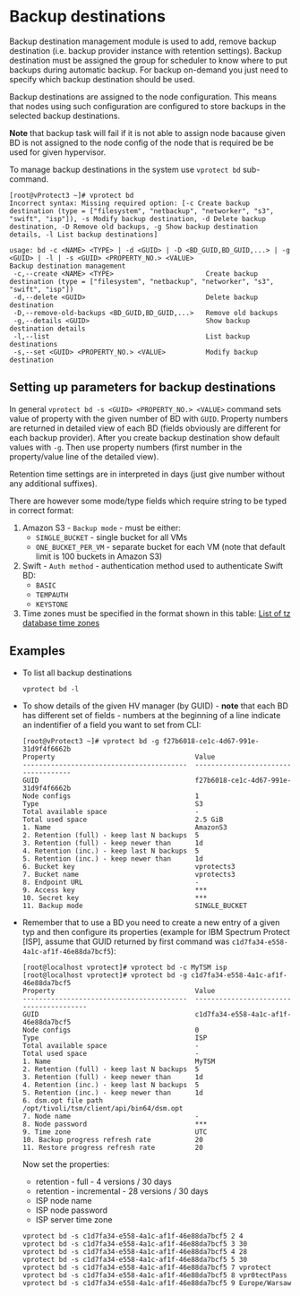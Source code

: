 # Backup destinations

Backup destination management module is used to add, remove backup destination \(i.e. backup provider instance with retention settings\). Backup destination must be assigned the group for scheduler to know where to put backups during automatic backup. For backup on-demand you just need to specify which backup destination should be used.

Backup destinations are assigned to the node configuration. This means that nodes using such configuration are configured to store backups in the selected backup destinations.

**Note** that backup task will fail if it is not able to assign node bacause given BD is not assigned to the node config of the node that is required be be used for given hypervisor.

To manage backup destinations in the system use `vprotect bd` sub-command.

```text
[root@vProtect3 ~]# vprotect bd
Incorrect syntax: Missing required option: [-c Create backup destination (type = ["filesystem", "netbackup", "networker", "s3", "swift", "isp"]), -s Modify backup destination, -d Delete backup destination, -D Remove old backups, -g Show backup destination details, -l List backup destinations]

usage: bd -c <NAME> <TYPE> | -d <GUID> | -D <BD_GUID,BD_GUID,...> | -g <GUID> | -l | -s <GUID> <PROPERTY_NO.> <VALUE>
Backup destination management
 -c,--create <NAME> <TYPE>                       Create backup destination (type = ["filesystem", "netbackup", "networker", "s3", "swift", "isp"])
 -d,--delete <GUID>                              Delete backup destination
 -D,--remove-old-backups <BD_GUID,BD_GUID,...>   Remove old backups
 -g,--details <GUID>                             Show backup destination details
 -l,--list                                       List backup destinations
 -s,--set <GUID> <PROPERTY_NO.> <VALUE>          Modify backup destination
```

## Setting up parameters for backup destinations

In general `vprotect bd -s <GUID> <PROPERTY_NO.> <VALUE>` command sets value of property with the given number of BD with `GUID`. Property numbers are returned in detailed view of each BD \(fields obviously are different for each backup provider\). After you create backup destination show default values with `-g`. Then use property numbers \(first number in the property/value line of the detailed view\).

Retention time settings are in interpreted in days \(just give number without any additional suffixes\).

There are however some mode/type fields which require string to be typed in correct format:

1. Amazon S3 - `Backup mode` - must be either:
   * `SINGLE_BUCKET` - single bucket for all VMs
   * `ONE_BUCKET_PER_VM` - separate bucket for each VM \(note that default limit is 100 buckets in Amazon S3\)
2. Swift - `Auth method` - authentication method used to authenticate Swift BD:
   * `BASIC`
   * `TEMPAUTH`
   * `KEYSTONE`
3. Time zones must be specified in the format shown in this table: [List of tz database time zones](https://en.wikipedia.org/wiki/List_of_tz_database_time_zones)

## Examples

* To list all backup destinations

  ```text
  vprotect bd -l
  ```

* To show details of the given HV manager \(by GUID\) - **note** that each BD has different set of fields - numbers at the beginning of a line indicate an indentifier of a field you want to set from CLI:

  ```text
  [root@vProtect3 ~]# vprotect bd -g f27b6018-ce1c-4d67-991e-31d9f4f6662b
  Property                                   Value                                 
  -----------------------------------------  ------------------------------------  
  GUID                                       f27b6018-ce1c-4d67-991e-31d9f4f6662b  
  Node configs                               1  
  Type                                       S3  
  Total available space                      -  
  Total used space                           2.5 GiB  
  1. Name                                    AmazonS3  
  2. Retention (full) - keep last N backups  5  
  3. Retention (full) - keep newer than      1d   
  4. Retention (inc.) - keep last N backups  5  
  5. Retention (inc.) - keep newer than      1d   
  6. Bucket key                              vprotects3  
  7. Bucket name                             vprotects3  
  8. Endpoint URL                            -  
  9. Access key                              ***  
  10. Secret key                             ***  
  11. Backup mode                            SINGLE_BUCKET
  ```

* Remember that to use a BD you need to create a new entry of a given typ and then configure its properties \(example for IBM Spectrum Protect \[ISP\], assume that GUID returned by first command was `c1d7fa34-e558-4a1c-af1f-46e88da7bcf5`\):

  ```text
  [root@localhost vprotect]# vprotect bd -c MyTSM isp
  [root@localhost vprotect]# vprotect bd -g c1d7fa34-e558-4a1c-af1f-46e88da7bcf5
  Property                                   Value                                     
  -----------------------------------------  ----------------------------------------  
  GUID                                       c1d7fa34-e558-4a1c-af1f-46e88da7bcf5  
  Node configs                               0  
  Type                                       ISP  
  Total available space                      -  
  Total used space                           -  
  1. Name                                    MyTSM  
  2. Retention (full) - keep last N backups  5  
  3. Retention (full) - keep newer than      1d   
  4. Retention (inc.) - keep last N backups  5  
  5. Retention (inc.) - keep newer than      1d   
  6. dsm.opt file path                       /opt/tivoli/tsm/client/api/bin64/dsm.opt  
  7. Node name                               -  
  8. Node password                           ***  
  9. Time zone                               UTC  
  10. Backup progress refresh rate           20  
  11. Restore progress refresh rate          20
  ```

  Now set the properties:

  * retention - full - 4 versions / 30 days
  * retention - incremental - 28 versions / 30 days
  * ISP node name
  * ISP node password
  * ISP server time zone

  ```text
  vprotect bd -s c1d7fa34-e558-4a1c-af1f-46e88da7bcf5 2 4
  vprotect bd -s c1d7fa34-e558-4a1c-af1f-46e88da7bcf5 3 30
  vprotect bd -s c1d7fa34-e558-4a1c-af1f-46e88da7bcf5 4 28
  vprotect bd -s c1d7fa34-e558-4a1c-af1f-46e88da7bcf5 5 30
  vprotect bd -s c1d7fa34-e558-4a1c-af1f-46e88da7bcf5 7 vprotect
  vprotect bd -s c1d7fa34-e558-4a1c-af1f-46e88da7bcf5 8 vpr0tectPass
  vprotect bd -s c1d7fa34-e558-4a1c-af1f-46e88da7bcf5 9 Europe/Warsaw
  ```

